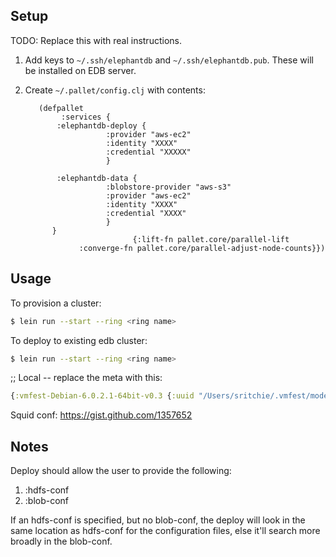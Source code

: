 ## Setup

TODO: Replace this with real instructions.

1) Add keys to `~/.ssh/elephantdb` and `~/.ssh/elephantdb.pub`. These will be installed on EDB server.
2) Create `~/.pallet/config.clj` with contents:

          (defpallet
               :services {
              :elephantdb-deploy {
                         :provider "aws-ec2"
                         :identity "XXXX"
                         :credential "XXXXX"
                         }

              :elephantdb-data {
                         :blobstore-provider "aws-s3"
                         :provider "aws-ec2"
                         :identity "XXXX"
                         :credential "XXXX"
                         }
             }
                               {:lift-fn pallet.core/parallel-lift
                   :converge-fn pallet.core/parallel-adjust-node-counts}})


## Usage

To provision a cluster:

```bash
$ lein run --start --ring <ring name>
```

To deploy to existing edb cluster:

```bash
$ lein run --start --ring <ring name>
```

;; Local -- replace the meta with this:

```clojure
{:vmfest-Debian-6.0.2.1-64bit-v0.3 {:uuid "/Users/sritchie/.vmfest/models/vmfest-vmfest-Debian-6.0.2.1-64bit-v0.3.vdi", :os-type-id "Debian_64", :sudo-password "vmfest", :no-sudo false, :username "vmfest", :os-family :debian, :os-version "6.0.2.1", :os-64-bit true, :password "vmfest", :description "Debian 6.0.2.1 (64bit) v0.3"}}
```

Squid conf: https://gist.github.com/1357652

## Notes

Deploy should allow the user to provide the following:

1. :hdfs-conf
2. :blob-conf

If an hdfs-conf is specified, but no blob-conf, the deploy will look in the same location as hdfs-conf for the configuration files, else it'll search more broadly in the blob-conf.
